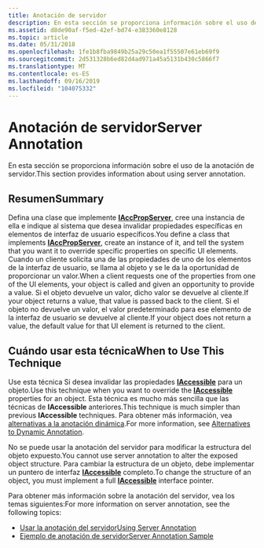 ```yaml
---
title: Anotación de servidor
description: En esta sección se proporciona información sobre el uso de la anotación de servidor.
ms.assetid: d8de90af-f5ed-42ef-bd74-e383360e8128
ms.topic: article
ms.date: 05/31/2018
ms.openlocfilehash: 1fe1b8fba9849b25a29c50ea1f55507e61eb69f9
ms.sourcegitcommit: 2d531328b6ed82d4ad971a45a5131b430c5866f7
ms.translationtype: MT
ms.contentlocale: es-ES
ms.lasthandoff: 09/16/2019
ms.locfileid: "104075332"
---
```

# <a name="server-annotation"></a><span data-ttu-id="5fdc7-103">Anotación de servidor</span><span class="sxs-lookup"><span data-stu-id="5fdc7-103">Server Annotation</span></span>

<span data-ttu-id="5fdc7-104">En esta sección se proporciona información sobre el uso de la anotación de servidor.</span><span class="sxs-lookup"><span data-stu-id="5fdc7-104">This section provides information about using server annotation.</span></span>

## <a name="summary"></a><span data-ttu-id="5fdc7-105">Resumen</span><span class="sxs-lookup"><span data-stu-id="5fdc7-105">Summary</span></span>

<span data-ttu-id="5fdc7-106">Defina una clase que implemente [**IAccPropServer**](/windows/desktop/api/oleacc/nn-oleacc-iaccpropserver), cree una instancia de ella e indique al sistema que desea invalidar propiedades específicas en elementos de interfaz de usuario específicos.</span><span class="sxs-lookup"><span data-stu-id="5fdc7-106">You define a class that implements [**IAccPropServer**](/windows/desktop/api/oleacc/nn-oleacc-iaccpropserver), create an instance of it, and tell the system that you want it to override specific properties on specific UI elements.</span></span> <span data-ttu-id="5fdc7-107">Cuando un cliente solicita una de las propiedades de uno de los elementos de la interfaz de usuario, se llama al objeto y se le da la oportunidad de proporcionar un valor.</span><span class="sxs-lookup"><span data-stu-id="5fdc7-107">When a client requests one of the properties from one of the UI elements, your object is called and given an opportunity to provide a value.</span></span> <span data-ttu-id="5fdc7-108">Si el objeto devuelve un valor, dicho valor se devuelve al cliente.</span><span class="sxs-lookup"><span data-stu-id="5fdc7-108">If your object returns a value, that value is passed back to the client.</span></span> <span data-ttu-id="5fdc7-109">Si el objeto no devuelve un valor, el valor predeterminado para ese elemento de la interfaz de usuario se devuelve al cliente.</span><span class="sxs-lookup"><span data-stu-id="5fdc7-109">If your object does not return a value, the default value for that UI element is returned to the client.</span></span>

## <a name="when-to-use-this-technique"></a><span data-ttu-id="5fdc7-110">Cuándo usar esta técnica</span><span class="sxs-lookup"><span data-stu-id="5fdc7-110">When to Use This Technique</span></span>

<span data-ttu-id="5fdc7-111">Use esta técnica Si desea invalidar las propiedades [**IAccessible**](/windows/desktop/api/oleacc/nn-oleacc-iaccessible) para un objeto.</span><span class="sxs-lookup"><span data-stu-id="5fdc7-111">Use this technique when you want to override the [**IAccessible**](/windows/desktop/api/oleacc/nn-oleacc-iaccessible) properties for an object.</span></span> <span data-ttu-id="5fdc7-112">Esta técnica es mucho más sencilla que las técnicas de **IAccessible** anteriores.</span><span class="sxs-lookup"><span data-stu-id="5fdc7-112">This technique is much simpler than previous **IAccessible** techniques.</span></span> <span data-ttu-id="5fdc7-113">Para obtener más información, vea [alternativas a la anotación dinámica](alternatives-to-dynamic-annotation.md).</span><span class="sxs-lookup"><span data-stu-id="5fdc7-113">For more information, see [Alternatives to Dynamic Annotation](alternatives-to-dynamic-annotation.md).</span></span>

<span data-ttu-id="5fdc7-114">No se puede usar la anotación del servidor para modificar la estructura del objeto expuesto.</span><span class="sxs-lookup"><span data-stu-id="5fdc7-114">You cannot use server annotation to alter the exposed object structure.</span></span> <span data-ttu-id="5fdc7-115">Para cambiar la estructura de un objeto, debe implementar un puntero de interfaz [**IAccessible**](/windows/desktop/api/oleacc/nn-oleacc-iaccessible) completo.</span><span class="sxs-lookup"><span data-stu-id="5fdc7-115">To change the structure of an object, you must implement a full [**IAccessible**](/windows/desktop/api/oleacc/nn-oleacc-iaccessible) interface pointer.</span></span>

<span data-ttu-id="5fdc7-116">Para obtener más información sobre la anotación del servidor, vea los temas siguientes:</span><span class="sxs-lookup"><span data-stu-id="5fdc7-116">For more information on server annotation, see the following topics:</span></span>

-   [<span data-ttu-id="5fdc7-117">Usar la anotación del servidor</span><span class="sxs-lookup"><span data-stu-id="5fdc7-117">Using Server Annotation</span></span>](using-server-annotation.md)
-   [<span data-ttu-id="5fdc7-118">Ejemplo de anotación de servidor</span><span class="sxs-lookup"><span data-stu-id="5fdc7-118">Server Annotation Sample</span></span>](server-annotation-sample.md)

 

 




